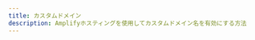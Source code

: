 ```yaml
---
title: カスタムドメイン
description: Amplifyホスティングを使用してカスタムドメイン名を有効にする方法
---
```


<inline-fragment platform="js" src="~/guides/hosting/fragments/custom-domains.md"></inline-fragment>